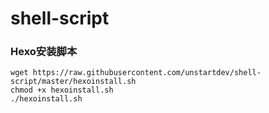 # shell-script
### Hexo安装脚本
```
wget https://raw.githubusercontent.com/unstartdev/shell-script/master/hexoinstall.sh
chmod +x hexoinstall.sh
./hexoinstall.sh
```
